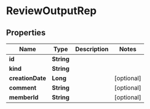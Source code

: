 

# ReviewOutputRep


## Properties

| Name | Type | Description | Notes |
|------------ | ------------- | ------------- | -------------|
|**id** | **String** |  |  |
|**kind** | **String** |  |  |
|**creationDate** | **Long** |  |  [optional] |
|**comment** | **String** |  |  [optional] |
|**memberId** | **String** |  |  [optional] |



